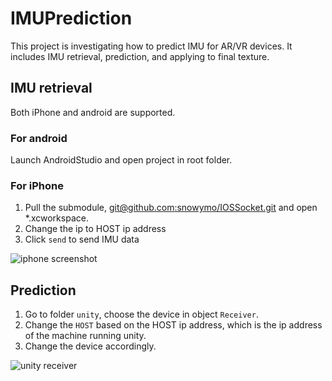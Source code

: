 # IMUPrediction

This project is investigating how to predict IMU for AR/VR devices. It includes IMU retrieval, prediction, and applying to final texture.

## IMU retrieval
Both iPhone and android are supported. 
### For android
Launch AndroidStudio and open project in root folder. 
### For iPhone
1. Pull the submodule, 
[git@github.com:snowymo/IOSSocket.git](https://github.com/snowymo/IOSSocket) and open *.xcworkspace.
2. Change the ip to HOST ip address
3. Click `send` to send IMU data

![iphone screenshot](https://github.com/snowymo/IMUPrediction/blob/master/images/iPhoneIMU.png "iphone screenshot")


## Prediction
1. Go to folder `unity`, choose the device in object `Receiver`.
2. Change the `HOST` based on the HOST ip address, which is the ip address of the machine running unity.
3. Change the device accordingly.

![unity receiver](https://github.com/snowymo/IMUPrediction/blob/master/images/unity-receiver.PNG "unity receiver")
